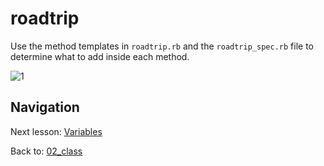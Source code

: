 # roadtrip
Use the method templates in `roadtrip.rb` and the `roadtrip_spec.rb` file to determine what to add inside each method.  

![1](http://i.imgur.com/9390Cbh.gif)  

## Navigation  
Next lesson: [Variables](https://github.com/Coderdotnew/intro_web_apps_001/tree/master/02_class/02_variables)  

Back to: [02_class](https://github.com/Coderdotnew/intro_web_apps_001/tree/master/02_class)